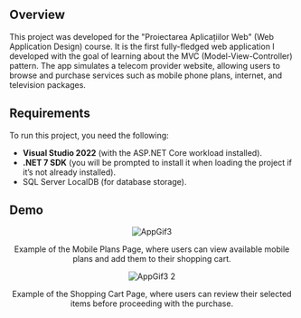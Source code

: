 ## Overview
This project was developed for the "Proiectarea Aplicațiilor Web" (Web Application Design) course. It is the first fully-fledged web application I developed with the goal of learning about the MVC (Model-View-Controller) pattern. The app simulates a telecom provider website, allowing users to browse and purchase services such as mobile phone plans, internet, and television packages.
## Requirements
To run this project, you need the following:
- **Visual Studio 2022** (with the ASP.NET Core workload installed).
- **.NET 7 SDK** (you will be prompted to install it when loading the project if it’s not already installed).
- SQL Server LocalDB (for database storage).

## Demo

<div align="center">
  <img src="https://github.com/user-attachments/assets/a18e475d-c8eb-499b-8976-430976c94934" alt="AppGif3">
  <p>Example of the Mobile Plans Page, where users can view available mobile plans and add them to their shopping cart.</p>
</div>


<div align="center">
  <img src="https://github.com/user-attachments/assets/38384648-4e43-4f6f-a5a4-e30e973be0a9" alt="AppGif3 2">
  <p>Example of the Shopping Cart Page, where users can review their selected items before proceeding with the purchase.</p>
</div>

